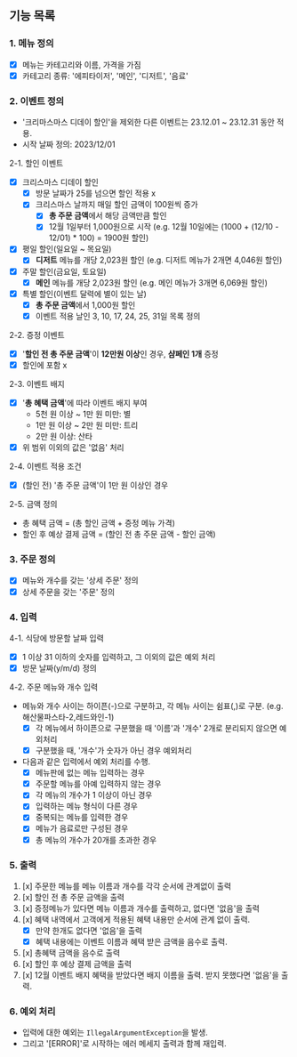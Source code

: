 ## 기능 목록

### 1. 메뉴 정의

- [x] 메뉴는 카테고리와 이름, 가격을 가짐
- [x] 카테고리 종류: '에피타이저', '메인', '디저트', '음료'

### 2. 이벤트 정의

- '크리마스마스 디데이 할인'을 제외한 다른 이벤트는 23.12.01 ~ 23.12.31 동안 적용.
- 시작 날짜 정의: 2023/12/01

2-1. 할인 이벤트

- [X] 크리스마스 디데이 할인
    - [x] 방문 날짜가 25를 넘으면 할인 적용 x
    - [x] 크리스마스 날까지 매일 할인 금액이 100원씩 증가
        - [x] **총 주문 금액**에서 해당 금액만큼 할인
        - [x] 12월 1일부터 1,000원으로 시작 (e.g. 12월 10일에는 (1000 + (12/10 - 12/01) * 100) = 1900원 할인)
- [X] 평일 할인(일요일 ~ 목요일)
    - [x] **디저트** 메뉴를 개당 2,023원 할인 (e.g. 디저트 메뉴가 2개면 4,046원 할인)
- [X] 주말 할인(금요일, 토요일)
    - [x] **메인** 메뉴를 개당 2,023원 할인 (e.g. 메인 메뉴가 3개면 6,069원 할인)
- [X] 특별 할인(이벤트 달력에 별이 있는 날)
    - [x] **총 주문 금액**에서 1,000원 할인
    - [x] 이벤트 적용 날인 3, 10, 17, 24, 25, 31일 목록 정의

2-2. 증정 이벤트
- [x] '**할인 전 총 주문 금액**'이 **12만원 이상**인 경우, **샴페인 1개** 증정
- [x] 할인에 포함 x

2-3. 이벤트 배지
- [x] '**총 혜택 금액**'에 따라 이벤트 배지 부여
    - 5천 원 이상 ~ 1만 원 미만: 별
    - 1만 원 이상 ~ 2만 원 미만: 트리
    - 2만 원 이상: 산타
- [x] 위 범위 이외의 값은 '없음' 처리

2-4. 이벤트 적용 조건
- [x] (할인 전) '총 주문 금액'이 1만 원 이상인 경우

2-5. 금액 정의
- 총 혜택 금액 = (총 할인 금액 + 증정 메뉴 가격)
- 할인 후 예상 결제 금액 = (할인 전 총 주문 금액 - 할인 금액)

### 3. 주문 정의
- [x] 메뉴와 개수를 갖는 '상세 주문' 정의
- [x] 상세 주문을 갖는 '주문' 정의

### 4. 입력
4-1. 식당에 방문할 날짜 입력

- [x] 1 이상 31 이하의 숫자를 입력하고, 그 이외의 값은 예외 처리
- [x] 방문 날짜(y/m/d) 정의

4-2. 주문 메뉴와 개수 입력

- 메뉴와 개수 사이는 하이픈(-)으로 구분하고, 각 메뉴 사이는 쉼표(,)로 구분. (e.g. 해산물파스타-2,레드와인-1)
    - [x] 각 메뉴에서 하이픈으로 구분했을 때 '이름'과 '개수' 2개로 분리되지 않으면 예외처리
    - [x] 구분했을 때, '개수'가 숫자가 아닌 경우 예외처리
- 다음과 같은 입력에서 예외 처리를 수행.
    - [x] 메뉴판에 없는 메뉴 입력하는 경우
    - [x] 주문할 메뉴를 아예 입력하지 않는 경우
    - [x] 각 메뉴의 개수가 1 이상이 아닌 경우
    - [x] 입력하는 메뉴 형식이 다른 경우
    - [x] 중복되는 메뉴를 입력한 경우
    - [x] 메뉴가 음료로만 구성된 경우
    - [x] 총 메뉴의 개수가 20개를 초과한 경우

### 5. 출력

1. [x] 주문한 메뉴를 메뉴 이름과 개수를 각각 순서에 관계없이 출력
2. [x] 할인 전 총 주문 금액을 출력
3. [x] 증정메뉴가 있다면 메뉴 이름과 개수를 출력하고, 없다면 '없음'을 출력
4. [x] 혜택 내역에서 고객에게 적용된 혜택 내용만 순서에 관계 없이 출력.
    - [x] 만약 한개도 없다면 '없음'을 출력
    - [x] 혜택 내용에는 이벤트 이름과 혜택 받은 금액을 음수로 출력.
5. [x] 총혜택 금액을 음수로 출력
6. [x] 할인 후 예상 결제 금액을 출력
7. [x] 12월 이벤트 배지 혜택을 받았다면 배지 이름을 출력. 받지 못했다면 '없음'을 출력.

### 6. 예외 처리

- 입력에 대한 예외는 `IllegalArgumentException`을 발생.
- 그리고 '[ERROR]'로 시작하는 에러 메세지 출력과 함께 재입력. 
